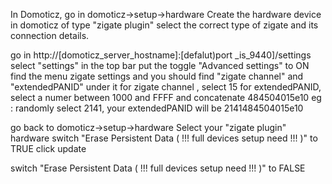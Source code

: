In Domoticz, go in domoticz->setup->hardware
Create the hardware device in domoticz of type "zigate plugin"
select the correct type of zigate and its connection details.

go in http://[domoticz_server_hostname]:[defalut)port _is_9440]/settings
select "settings" in the top bar
put the toggle "Advanced settings" to ON
find the menu zigate settings and you should find "zigate channel" and "extendedPANID" under it
for zigate channel , select 15
for extendedPANID, select a numer between 1000 and FFFF and concatenate 484504015e10
eg : randomly select 2141, your extendedPANID will be 2141484504015e10

go back to domoticz->setup->hardware
Select your "zigate plugin" hardware
switch "Erase Persistent Data ( !!! full devices setup need !!! )" to TRUE
click update

switch "Erase Persistent Data ( !!! full devices setup need !!! )" to FALSE
